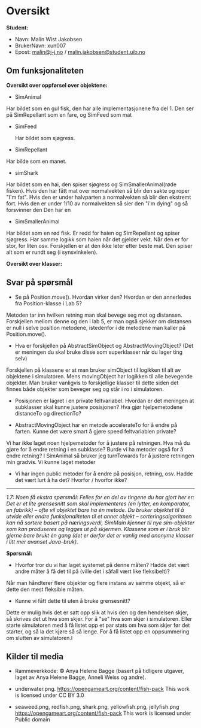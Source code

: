 # Oversikt

<b>Student:</b>

* Navn: Malin Wist Jakobsen
* BrukerNavn: xun007
* Epost: malin@j-j.no   / malin.jakobsen@student.uib.no

## Om funksjonaliteten
<b>Oversikt over oppførsel over objektene:</b>

- SimAnimal


Har bildet som en gul fisk, den har alle implementasjonene fra del 1. Den ser på SimRepellant som en fare, og SimFeed som mat

- SimFeed


  Har bildet som sjøgress. 

- SimRepellant


Har bilde som en manet. 
- simShark


Har bildet som en hai, den spiser sjøgress og SimSmallerAnimal(røde fisken). Hvis den har fått mat over normalvekten så blir den sakte og roper "I'm fat". Hvis den er under halvparten a normalvekten så blir den ekstremt fort. Hvis den er under 1/10 av normalvekten så sier den "i'm dying" og så forsvinner den
Den har en  
- SimSmallerAnimal


Har bildet som en rød fisk. Er redd for haien og SimRepellant og spiser sjøgress. Har samme logikk som haien når det gjelder vekt. Når den er for stor, for liten osv. Forskjellen er at den ikke leter etter beste mat. Den spiser alt som er rundt seg (i synsvinkelen).

<b>Oversikt over klasser: </b>




## Svar på spørsmål
* Se på Position.move(). Hvordan virker den? Hvordan er den annerledes fra Position-klasse i Lab 5?

Metoden tar inn hvilken retning man skal bevege seg mot og distansen. Forskjellen mellom denne og den i 
lab 5, er man også sjekker om distansen er null i selve position metodene, istedenfor i de metodene man
kaller på Position.move().



* Hva er forskjellen på AbstractSimObject og AbstractMovingObject? (Det er meningen du skal bruke disse som superklasser når du lager ting selv)

Forskjellen på klassene er at man bruker simObject til logikken til alt av objektene i simulatoren. Mens movingObject har logikken til
alle bevegende objekter. Man bruker vanligvis to forskjellige klasser til dette siden det finnes både objekter som beveger seg
og står i ro i simulatoren. 

* Posisjonen er lagret i en private feltvariabel. Hvordan er det meningen at subklasser skal kunne justere posisjonen?
Hva gjør hjelpemetodene distanceTo og directionTo?



* AbstractMovingObject har en metode accelerateTo for å endre på farten. Kunne det være smart å gjøre speed feltvariablen private?

Vi har ikke laget noen hjelpemetoder for å justere på retningen. Hva må du gjøre for å endre retning i en subklasse? Burde vi ha metoder også for å endre retning?
I SimAnimal så bruker jeg turnTowards for å justere retningen min gradvis. Vi kunne laget metoder 

* Vi har ingen public metoder for å endre på posisjon, retning, osv. Hadde det vært lurt å ha det? Hvorfor / hvorfor ikke?

-------------------------------------------------------------------------------

<i>1.7: Noen få ekstra spørsmål: 
Felles for en del av tingene du har gjort her er:
Det er et lite grensesnitt som skal implementeres (en lytter, en komparator, en fabrikk) – ofte vil objektet bare ha én metode.
Du bruker objektet til å utvide eller endre funksjonaliteten til et annet objekt – sorteringsalgoritmen kan nå sortere basert på næringsverdi, SimMain kjenner til nye sim-objekter som kan produseres og legges ut på skjermen.
Klassene som er i bruk blir gjerne bare brukt én gang (det er derfor det er vanlig med anonyme klasser i litt mer avanset Java–bruk).</i>

<p></p>
<b>Spørsmål: </b>


* Hvorfor tror du vi har laget systemet på denne måten? Hadde det vært andre måter å få det til på (ville det i såfall vært like fleksibelt)?

Når man håndterer flere objekter og flere instans av samme objekt, så er dette den mest fleksible måten.

* Kunne vi fått dette til uten å bruke grensesnitt?

Dette er mulig hvis det er satt opp slik at hvis den og den hendelsen skjer, så skrives det ut hva som skjer. For å "se" hva som skjer i simulatoren.
Eller starte simulatoren med å få listet opp et par stats om hva som skjer før det starter, og så la det kjøre så så lenge. For å få listet opp en 
oppsummering om slutten av simulatoren.l
 



## Kilder til media

* Rammeverkkode: © Anya Helene Bagge (basert på tidligere utgaver, laget av Anya Helene Bagge, Anneli Weiss og andre).

* underwater.png. https://opengameart.org/content/fish-pack This work is licensed under CC BY 3.0

* seaweed.png, redfish.png, shark.png, yellowfish.png, jellyfish.png https://opengameart.org/content/fish-pack This work is licensed under Public domain
